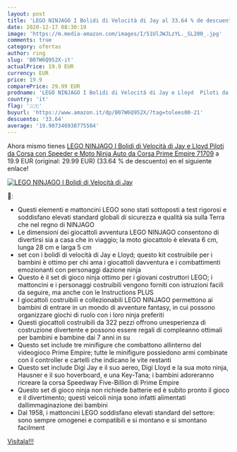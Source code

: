 ```yaml
---
layout: post
title: 'LEGO NINJAGO I Bolidi di Velocità di Jay al 33.64 % de descuento'
date: 2020-12-17 08:30:19
image: 'https://m.media-amazon.com/images/I/51UlJWJLzYL._SL200_.jpg'
comments: true
category: ofertas
author: ring
slug: 'B07W6Q952X-it'
actualPrice: 19.9 EUR
currency: EUR
price: 19.9
comparePrice: 29.99 EUR
prodname: 'LEGO NINJAGO I Bolidi di Velocità di Jay e Lloyd  Piloti da Corsa con Speeder e Moto Ninja  Auto da Corsa Prime Empire  71709'
country: 'it'
flag: '🇮🇹'
buyurl: 'https://www.amazon.it/dp/B07W6Q952X/?tag=tolees00-21'
descuento: '33.64'
average: '19.907346938775504'
---
```


Ahora mismo tienes [LEGO NINJAGO I Bolidi di Velocità di Jay e Lloyd  Piloti da Corsa con Speeder e Moto Ninja  Auto da Corsa Prime Empire  71709](https://www.amazon.it/dp/B07W6Q952X/?tag=tolees00-21) a 19.9 EUR (original: 29.99 EUR) (33.64 %  de descuento) en el siguiente enlace!

[![LEGO NINJAGO I Bolidi di Velocità di Jay](https://m.media-amazon.com/images/I/51UlJWJLzYL._SL200_.jpg)](https://www.amazon.it/dp/B07W6Q952X/?tag=tolees00-21)

🔎:

- Questi elementi e mattoncini LEGO sono stati sottoposti a test rigorosi e soddisfano elevati standard globali di sicurezza e qualità sia sulla Terra che nel regno di NINJAGO
- Le dimensioni dei giocattoli avventura LEGO NINJAGO consentono di divertirsi sia a casa che in viaggio; la moto giocattolo è elevata 6 cm, lunga 28 cm e larga 5 cm
- set con i bolidi di velocità di Jay e Lloyd; questo kit costruibile per i bambini è ottimo per chi ama i giocattoli davventura e i combattimenti emozionanti con personaggi dazione ninja
- Questo è il set di gioco ninja ottimo per i giovani costruttori LEGO; i mattoncini e i personaggi costruibili vengono forniti con istruzioni facili da seguire, ma anche con le Instructions PLUS
- I giocattoli costruibili e collezionabili LEGO NINJAGO permettono ai bambini di entrare in un mondo di avventure fantasy, in cui possono organizzare giochi di ruolo con i loro ninja preferiti
- Questi giocattoli costruibili da 322 pezzi offrono unesperienza di costruzione divertente e possono essere regali di compleanno ottimali per bambini e bambine dai 7 anni in su
- Questo set include tre minifigure che combattono allinterno del videogioco Prime Empire; tutte le minifigure possiedono armi combinate con il controller e cartelli che indicano le vite restanti
- Questo set include Digi Jay e il suo aereo, Digi Lloyd e la sua moto ninja, Hausner e il suo hoverboard, e una Key-Tana; i bambini adoreranno ricreare la corsa Speedway Five-Billion di Prime Empire
- Questo set di gioco ninja non richiede batterie ed è subito pronto il gioco e il divertimento; questi veicoli ninja sono infatti alimentati dallimmaginazione dei bambini
- Dal 1958, i mattoncini LEGO soddisfano elevati standard del settore: sono sempre omogenei e compatibili e si montano e si smontano facilment

[Visítala!!!](https://www.amazon.it/dp/B07W6Q952X/?tag=tolees00-21)
